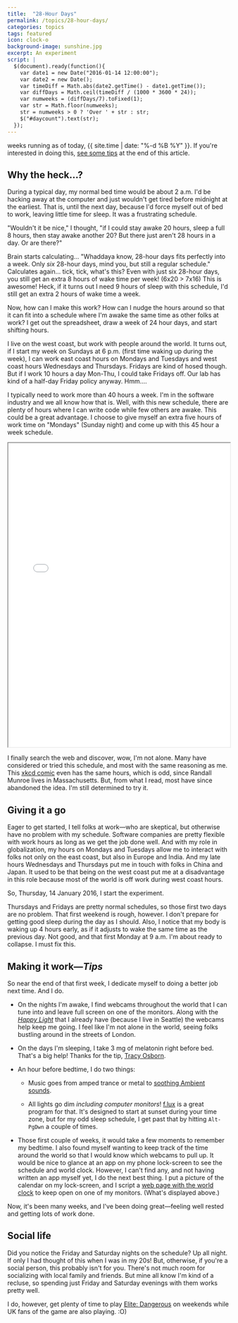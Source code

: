 ```yaml
---
title:  "28-Hour Days"
permalink: /topics/28-hour-days/
categories: topics
tags: featured
icon: clock-o
background-image: sunshine.jpg
excerpt: An experiment
script: |
  $(document).ready(function(){
    var date1 = new Date("2016-01-14 12:00:00");
    var date2 = new Date();
    var timeDiff = Math.abs(date2.getTime() - date1.getTime());
    var diffDays = Math.ceil(timeDiff / (1000 * 3600 * 24));
    var numweeks = (diffDays/7).toFixed(1);
    var str = Math.floor(numweeks);
    str = numweeks > 0 ? 'Over ' + str : str;
    $("#daycount").text(str);
  });
---
```

<span id="daycount"></span> weeks running as of today,
{{ site.time |  date: "%-d %B %Y" }}.
If you're interested in doing this, [see some tips](index.html#tips) at the end of
this article.

## Why the heck...?

During a typical day, my normal bed time would be about 2 a.m. I'd be hacking away
at the computer and just wouldn't get tired before midnight at the earliest.
That is, until the next day, because I'd force myself out of bed to work,
leaving little time for sleep. It was a frustrating schedule.

"Wouldn't it be nice," I thought, "if I could stay awake 20 hours, sleep a
full 8 hours, then stay awake another 20? But there just aren't 28 hours in a
day. Or are there?"

Brain starts calculating... "Whaddaya know, 28-hour days fits perfectly into a
week. Only _six_ 28-hour days, mind you, but still a regular schedule."
Calculates again... tick, tick, what's this? Even with just six 28-hour days,
you still get an extra 8 hours of wake time per week! (6x20 > 7x16) This is
awesome! Heck, if it turns out I need 9 hours of sleep with this schedule, I'd
still get an extra 2 hours of wake time a week.

Now, how can I make this work? How can I nudge the hours around so that it can
fit into a schedule where I'm awake the same time as other folks at work? I
get out the spreadsheet, draw a week of 24 hour days, and start shifting
hours.

I live on the west coast, but work with people around the world. It turns out,
if I start my week on Sundays at 6 p.m. (first time waking up during the
week), I can work east coast hours on Mondays and Tuesdays and west coast
hours Wednesdays and Thursdays. Fridays are kind of hosed though. But if I
work 10 hours a day Mon-Thu, I could take Fridays off. Our lab has kind of a
half-day Friday policy anyway. Hmm....

I typically need to work more than 40 hours a week. I'm in the software
industry and we all know how that is. Well, with this new schedule, there are
plenty of hours where I can write code while few others are awake. This could
be a great advantage. I choose to give myself an extra five hours of work time
on "Mondays" (Sunday night) and come up with this 45 hour a week schedule.

<!-- <div style="width:85%;" id="sleepshift"></div> -->
<iframe width="100%" height="690px" src="{{ site.baseurl }}/sleepshift/index.html"></iframe>

I finally search the web and discover, wow, I'm not alone. Many have
considered or tried this schedule, and most with the same reasoning as me.
This [xkcd comic](https://xkcd.com/320/) even has the same hours, which is odd,
since Randall Munroe lives in Massachusetts. But, from what I read, most
have since abandoned the idea. I'm still determined to try it.

## Giving it a go

Eager to get started, I tell folks at work&mdash;who are skeptical, but
otherwise have no problem with my schedule. Software companies are pretty
flexible with work hours as long as we get the job done well. And with my
role in globalization, my hours on Mondays and Tuesdays allow me to interact
with folks not only on the east coast, but also in Europe and India. And my
late hours Wednesdays and Thursdays put me in touch with folks in China and
Japan. It used to be that being on the west coast put me at a disadvantage in
this role because most of the world is off work during west coast hours.

So, Thursday, 14 January 2016, I start the experiment.

Thursdays and Fridays are pretty normal schedules, so those first two days are no problem.
That first weekend is rough, however. I don't prepare for getting good sleep
during the day as I should. Also, I notice that my body is waking
up 4 hours early, as if it adjusts to wake the same time as the previous day.
<a name="tips"></a>
Not good, and that first Monday at 9 a.m. I'm about ready to collapse.
I must fix this.

## Making it work&mdash;_Tips_

So near the end of that first week, I dedicate myself to doing a better job
next time. And I do.

- On the nights I'm awake, I find webcams throughout the world
  that I can tune into and leave full screen on one of the monitors. Along
  with the <i><a href="http://www.verilux.com/light-therapy-lamps/"
  target="_blank">Happy Light</a></i> that I already have (because I live in Seattle)
  the webcams help keep me going. I feel like I'm not alone in the world,
  seeing folks bustling around in the streets of London.

- On the days I'm sleeping, I take 3 mg of melatonin right before bed.
  That's a big help! Thanks for the tip,
  <a href="http://www.limedaring.com/articles/hacking-your-week-the-28-hour-day"
  target="_blank">Tracy Osborn</a>.

- An hour before bedtime, I do two things:

  - Music goes from amped trance or metal to
    <a href="http://www.pandora.com/station/3023974434785807708"
    target="_blank">soothing Ambient sounds</a>.

  - All lights go dim _including computer monitors_!
    <a href="https://justgetflux.com/" target="_blank">f.lux</a> is a great
    program for that. It's designed to start at sunset during your time zone,
    but for my odd sleep schedule, I get past that by hitting `Alt-PgDwn` a
    couple of times.

- Those first couple of weeks, it would take a few moments to remember my
  bedtime. I also found myself wanting to keep track of the time
  around the world so that I would know which webcams to pull up. It would be
  nice to glance at an app on my phone lock-screen to see the schedule
  and world clock. However, I can't find any, and not having written an app
  myself yet, I do the next best thing. I put a picture of the calendar on my
  lock-screen, and I script a <a target="_blank"
  href="http://arkadianriver.github.io/sleepshift">web page with the world
  clock</a> to keep open on one of my monitors. (What's displayed above.)

Now, it's been many weeks, and I've been doing great&mdash;feeling well rested and
getting lots of work done.

## Social life

Did you notice the Friday and Saturday nights on the schedule? Up all night. If
only I had thought of this when I was in my 20s! But, otherwise, if you're a
social person, this probably isn't for you. There's not much room for socializing
with local family and friends. But mine all know I'm kind of a recluse, so
spending just Friday and Saturday evenings with them works pretty well.

I do, however, get plenty of time to play
<a href="http://www.elitedangerous.com" target="_blank">Elite: Dangerous</a>
on weekends while UK fans of the game are also playing. :O)
